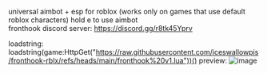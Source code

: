 universal aimbot + esp for roblox (works only on games that use default roblox characters) hold e to use aimbot\
fronthook discord server: https://discord.gg/r8tk45Yprv


loadstring: loadstring(game:HttpGet("https://raw.githubusercontent.com/iceswallowpis/fronthook-rblx/refs/heads/main/fronthook%20v1.lua"))()
preview: ![image](https://github.com/user-attachments/assets/f600356a-f204-45ee-b2c9-e92482c7ab62)


